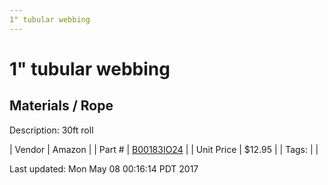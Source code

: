 ```yaml
---
1" tubular webbing
---
```

# 1" tubular webbing
## Materials / Rope
Description: 	30ft roll 

| Vendor | Amazon | 
| Part # | [B00183IO24](https://www.amazon.com/gp/product/B004AGOHT0/ref=oh_aui_detailpage_o02_s00?ie=UTF8&psc=1) | 
| Unit Price | $12.95 | 
| Tags: |  | 

Last updated: Mon May 08 00:16:14 PDT 2017